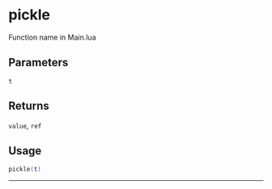 # pickle
Function name in Main.lua
## Parameters
`t`
## Returns
`value`, `ref`
## Usage
```lua
pickle(t)
```
---
